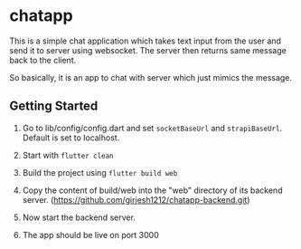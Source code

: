# chatapp

This is a simple chat application which takes text input from the user and send it to server using websocket. The server then returns same message back to the client.

So basically, it is an app to chat with server which just mimics the message.

## Getting Started

1. Go to lib/config/config.dart and set `socketBaseUrl` and `strapiBaseUrl`. Default is set to localhost.

2. Start with `flutter clean`

3. Build the project using `flutter build web`

4. Copy the content of build/web into the "web" directory of its backend server. (<https://github.com/girjesh1212/chatapp-backend.git>)

5. Now start the backend server.

6. The app should be live on port 3000
